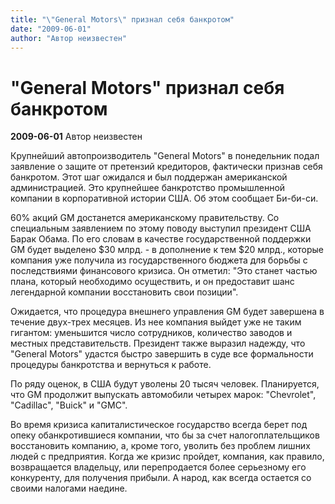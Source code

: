 ```yaml
---
title: "\"General Motors\" признал себя банкротом"
date: "2009-06-01"
author: "Автор неизвестен"
---
```


# "General Motors" признал себя банкротом

**2009-06-01** Автор неизвестен

Крупнейший автопроизводитель "General Motors" в понедельник подал заявление о защите от претензий кредиторов, фактически признав себя банкротом. Этот шаг ожидался и был поддержан американской администрацией. Это крупнейшее банкротство промышленной компании в корпоративной истории США. Об этом сообщает Би-би-си.

60% акций GM достанется американскому правительству. Со специальным заявлением по этому поводу выступил президент США Барак Обама. По его словам в качестве государственной поддержки GM будет выделено $30 млрд. - в дополнение к тем $20 млрд., которые компания уже получила из государственного бюджета для борьбы с последствиями финансового кризиса. Он отметил: "Это станет частью плана, который необходимо осуществить, и он предоставит шанс легендарной компании восстановить свои позиции".

Ожидается, что процедура внешнего управления GM будет завершена в течение двух-трех месяцев. Из нее компания выйдет уже не таким гигантом: уменьшится число сотрудников, количество заводов и местных представительств. Президент также выразил надежду, что "General Motors" удастся быстро завершить в суде все формальности процедуры банкротства и вернуться к работе.

По ряду оценок, в США будут уволены 20 тысяч человек. Планируется, что GM продолжит выпускать автомобили четырех марок: "Chevrolet", "Cadillac", "Buick" и "GMC".

Во время кризиса капиталистическое государство всегда берет под опеку обанкротившиеся компании, что бы за счет налогоплательщиков восстановить компанию, а, кроме того, уволить без проблем лишних людей с предприятия. Когда же кризис пройдет, компания, как правило, возвращается владельцу, или перепродается более серьезному его конкуренту, для получения прибыли. А народ, как всегда остается со своими налогами наедине.